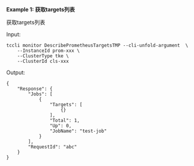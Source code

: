 **Example 1: 获取targets列表**

获取targets列表

Input: 

```
tccli monitor DescribePrometheusTargetsTMP --cli-unfold-argument  \
    --InstanceId prom-xxx \
    --ClusterType tke \
    --ClusterId cls-xxx
```

Output: 
```
{
    "Response": {
        "Jobs": [
            {
                "Targets": [
                    {}
                ],
                "Total": 1,
                "Up": 0,
                "JobName": "test-job"
            }
        ],
        "RequestId": "abc"
    }
}
```

